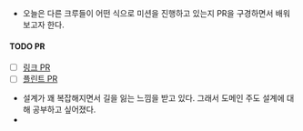 - 오늘은 다른 크루들이 어떤 식으로 미션을 진행하고 있는지 PR을 구경하면서 배워보고자 한다.


#### TODO PR
- [ ] [링크 PR](https://github.com/woowacourse/spring-roomescape-member/pull/254)
- [ ] [플린트 PR](https://github.com/woowacourse/spring-roomescape-member/pull/255)

- 설계가 꽤 복잡해지면서 길을 잃는 느낌을 받고 있다. 그래서 도메인 주도 설계에 대해 공부하고 싶어졌다.
- 
